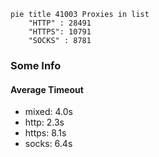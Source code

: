
```mermaid
pie title 41003 Proxies in list
    "HTTP" : 28491
    "HTTPS": 10791
    "SOCKS" : 8781
```

### Some Info
#### Average Timeout

- mixed: 4.0s
- http: 2.3s
- https: 8.1s
- socks: 6.4s